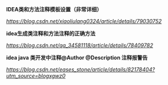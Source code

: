 **IDEA类和方法注释模板设置（非常详细）**

*https://blog.csdn.net/xiaoliulang0324/article/details/79030752*



**idea生成类注释和方法注释的正确方法**

*https://blog.csdn.net/qq_34581118/article/details/78409782*



**idea java 类开发中注释@Author @Description 注释报警告**

*https://blog.csdn.net/eases_stone/article/details/82178404?utm_source=blogxgwz0*

